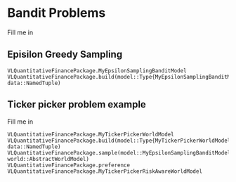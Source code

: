 # Bandit Problems
Fill me in

## Episilon Greedy Sampling
```@docs
VLQuantitativeFinancePackage.MyEpsilonSamplingBanditModel
VLQuantitativeFinancePackage.build(model::Type{MyEpsilonSamplingBanditModel}, data::NamedTuple)
```

## Ticker picker problem example
Fill me in

```@docs
VLQuantitativeFinancePackage.MyTickerPickerWorldModel
VLQuantitativeFinancePackage.build(model::Type{MyTickerPickerWorldModel}, data::NamedTuple)
VLQuantitativeFinancePackage.sample(model::MyEpsilonSamplingBanditModel, world::AbstractWorldModel)
VLQuantitativeFinancePackage.preference
VLQuantitativeFinancePackage.MyTickerPickerRiskAwareWorldModel
```